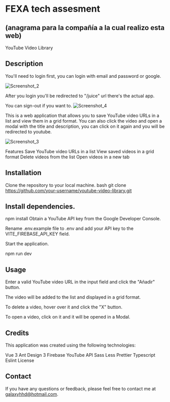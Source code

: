 # FEXA tech assesment
## (anagrama para la compañía a la cual realizo esta web)

YouTube Video Library

## Description
You'll need to login first, you can login with email and password or google.

![Screenshot_2](https://user-images.githubusercontent.com/72152743/235280760-1a9166e6-483e-454b-9c73-3751d5fe89a5.png)

After you login you'll be redirected to "/juice" url there's the actual app.

You can sign-out if you want to.
![Screenshot_4](https://user-images.githubusercontent.com/72152743/235280801-ba87c414-5a0c-400d-9a99-026deea48377.png)

This is a web application that allows you to save YouTube video URLs in a list and view them in a grid format. You can also click the video and open a modal with the title and description, you can click on it again and you will be redirected to youtube.

![Screenshot_3](https://user-images.githubusercontent.com/72152743/235280761-3ac0e9f8-edfc-4e3d-821e-1469a9352dd9.png)

Features
Save YouTube video URLs in a list
View saved videos in a grid format
Delete videos from the list
Open videos in a new tab

## Installation
Clone the repository to your local machine.
bash
git clone https://github.com/your-username/youtube-video-library.git

## Install dependencies.
npm install
Obtain a YouTube API key from the Google Developer Console.

Rename .env.example file to .env and add your API key to the VITE_FIREBASE_API_KEY field.

Start the application.

npm run dev

## Usage
Enter a valid YouTube video URL in the input field and click the "Añadir" button.

The video will be added to the list and displayed in a grid format.

To delete a video, hover over it and click the "X" button.

To open a video, click on it and it will be opened in a Modal.

## Credits
This application was created using the following technologies:

Vue 3
Ant Design 3
Firebase
YouTube API
Sass
Less
Prettier
Typescript
Eslint
License

## Contact
If you have any questions or feedback, please feel free to contact me at galaxyhhd@hotmail.com.
